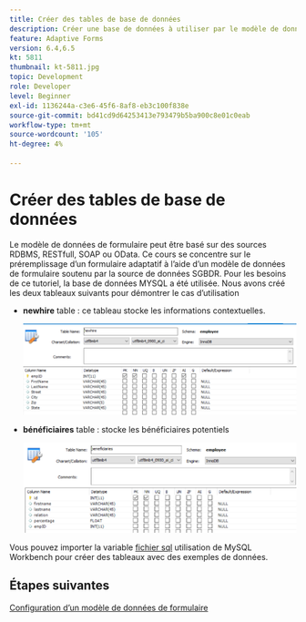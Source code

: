 ```yaml
---
title: Créer des tables de base de données
description: Créer une base de données à utiliser par le modèle de données de formulaire
feature: Adaptive Forms
version: 6.4,6.5
kt: 5811
thumbnail: kt-5811.jpg
topic: Development
role: Developer
level: Beginner
exl-id: 1136244a-c3e6-45f6-8af8-eb3c100f838e
source-git-commit: bd41cd9d64253413e793479b5ba900c8e01c0eab
workflow-type: tm+mt
source-wordcount: '105'
ht-degree: 4%

---
```


# Créer des tables de base de données

Le modèle de données de formulaire peut être basé sur des sources RDBMS, RESTfull, SOAP ou OData. Ce cours se concentre sur le préremplissage d’un formulaire adaptatif à l’aide d’un modèle de données de formulaire soutenu par la source de données SGBDR. Pour les besoins de ce tutoriel, la base de données MYSQL a été utilisée. Nous avons créé les deux tableaux suivants pour démontrer le cas d’utilisation

* **newhire** table : ce tableau stocke les informations contextuelles.

   ![newhire](assets/newhire-table.png)


* **bénéficiaires** table : stocke les bénéficiaires potentiels

   ![bénéficiaires](assets/beneficiaries-table.png)

Vous pouvez importer la variable [fichier sql](assets/db-schema.sql) utilisation de MySQL Workbench pour créer des tableaux avec des exemples de données.

## Étapes suivantes

[Configuration d’un modèle de données de formulaire](./configuring-form-data-model.md)
